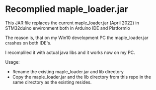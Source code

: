 # Recomplied maple_loader.jar
This JAR file replaces the current maple_loader.jar (April 2022)
in STM32duino environment both in Arduino IDE and Platformio

The reason is, that on my Win10 development PC the maple_loader.jar crashes
on both IDE's.

I recompliled it with actual java libs and it works now on my PC.

Usage:
 - Rename the existing maple_loader.jar and lib directory
 - Copy the maple_loader.jar and the lib directory from this repo in the same directory as the existing resides.
